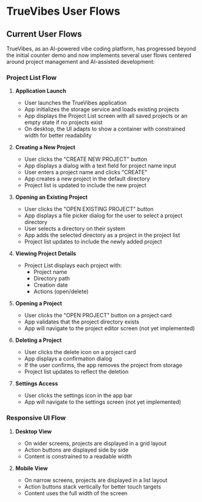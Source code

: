 # TrueVibes User Flows

## Current User Flows

TrueVibes, as an AI-powered vibe coding platform, has progressed beyond the initial counter demo and now implements several user flows centered around project management and AI-assisted development:

### Project List Flow

1. **Application Launch**
   - User launches the TrueVibes application
   - App initializes the storage service and loads existing projects
   - App displays the Project List screen with all saved projects or an empty state if no projects exist
   - On desktop, the UI adapts to show a container with constrained width for better readability

2. **Creating a New Project**
   - User clicks the "CREATE NEW PROJECT" button
   - App displays a dialog with a text field for project name input
   - User enters a project name and clicks "CREATE"
   - App creates a new project in the default directory
   - Project list is updated to include the new project

3. **Opening an Existing Project**
   - User clicks the "OPEN EXISTING PROJECT" button
   - App displays a file picker dialog for the user to select a project directory
   - User selects a directory on their system
   - App adds the selected directory as a project in the project list
   - Project list updates to include the newly added project

4. **Viewing Project Details**
   - Project List displays each project with:
     - Project name
     - Directory path
     - Creation date
     - Actions (open/delete)

5. **Opening a Project**
   - User clicks the "OPEN PROJECT" button on a project card
   - App validates that the project directory exists
   - App will navigate to the project editor screen (not yet implemented)

6. **Deleting a Project**
   - User clicks the delete icon on a project card
   - App displays a confirmation dialog
   - If the user confirms, the app removes the project from storage
   - Project list updates to reflect the deletion

7. **Settings Access**
   - User clicks the settings icon in the app bar
   - App will navigate to the settings screen (not yet implemented)

### Responsive UI Flow

1. **Desktop View**
   - On wider screens, projects are displayed in a grid layout
   - Action buttons are displayed side by side
   - Content is constrained to a readable width

2. **Mobile View**
   - On narrow screens, projects are displayed in a list layout
   - Action buttons stack vertically for better touch targets
   - Content uses the full width of the screen
